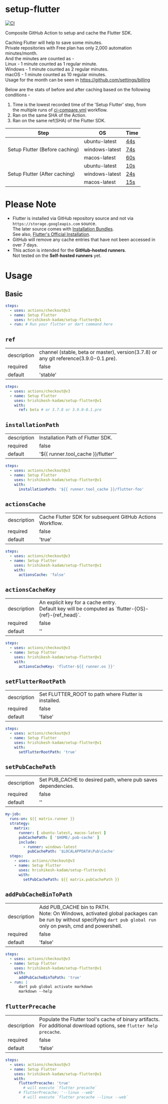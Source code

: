 # setup-flutter

[![CI](https://github.com/hrishikesh-kadam/setup-flutter/actions/workflows/ci.yml/badge.svg)](https://github.com/hrishikesh-kadam/setup-flutter/actions/workflows/ci.yml)

Composite GitHub Action to setup and cache the Flutter SDK.

Caching Flutter will help to save some minutes.  
Private repositories with Free plan has only 2,000 automation minutes/month.  
And the minutes are counted as -  
Linux - 1 minute counted as 1 regular minute.  
Windows - 1 minute counted as 2 regular minutes.  
macOS - 1 minute counted as 10 regular minutes.  
Usage for the month can be seen in https://github.com/settings/billing

Below are the stats of before and after caching based on the following conditions - 
1. Time is the lowest recorded time of the 'Setup Flutter' step, from  
   the multiple runs of [ci-compare.yml] workflow.
2. Ran on the same SHA of the Action.
3. Ran on the same ref(SHA) of the Flutter SDK.

<table>
    <thead>
        <tr>
            <th>Step</th>
            <th>OS</th>
            <th>Time</th>
        </tr>
    </thead>
    <tbody>
        <tr>
            <td rowspan="3">Setup Flutter (Before caching)</td>
            <td>ubuntu-latest</td>
            <td><a href="https://github.com/hrishikesh-kadam/setup-flutter/actions/runs/4519066835/jobs/7959323498">44s</td>
        </tr>
        <tr>
            <td>windows-latest</td>
            <td><a href="https://github.com/hrishikesh-kadam/setup-flutter/actions/runs/4519066835/jobs/7959323540">74s</td>
        </tr>
        <tr>
            <td>macos-latest</td>
            <td><a href="https://github.com/hrishikesh-kadam/setup-flutter/actions/runs/4519081549/jobs/7959348166">60s</td>
        </tr>
        <tr>
            <td rowspan="3">Setup Flutter (After caching)</td>
            <td>ubuntu-latest</td>
            <td><a href="https://github.com/hrishikesh-kadam/setup-flutter/actions/runs/4519081549/jobs/7959378374">10s</td>
        </tr>
        <tr>
            <td>windows-latest</td>
            <td><a href="https://github.com/hrishikesh-kadam/setup-flutter/actions/runs/4518568387/jobs/7958540918">24s</td>
        </tr>
        <tr>
            <td>macos-latest</td>
            <td><a href="https://github.com/hrishikesh-kadam/setup-flutter/actions/runs/4519066835/jobs/7959333266">15s</td>
        </tr>
    </tbody>
</table>


# Please Note

- Flutter is installed via GitHub repository source and not via `https://storage.googleapis.com` source.  
  The later source comes with [Installation Bundles].  
  See also, [Flutter's Official Installation].
- GitHub will remove any cache entries that have not been accessed in over 7 days.
- This action is intended for the **GitHub-hosted runners**.  
  Not tested on the **Self-hosted runners** yet.


# Usage

## Basic

```yml
steps:
  - uses: actions/checkout@v3
  - name: Setup Flutter
    uses: hrishikesh-kadam/setup-flutter@v1
  - run: # Run your flutter or dart command here
```

## `ref`

<table>
  <tr>
    <td>description</td>
    <td>channel (stable, beta or master), version(3.7.8) or any git reference(3.9.0-0.1.pre).</td>
  </tr>
  <tr>
    <td>required</td>
    <td>false</td>
  </tr>
  <tr>
    <td>default</td>
    <td>'stable'</td>
  </tr>
</table>

```yml
steps:
  - uses: actions/checkout@v3
  - name: Setup Flutter
    uses: hrishikesh-kadam/setup-flutter@v1
    with:
      ref: beta # or 3.7.8 or 3.9.0-0.1.pre
```

## `installationPath`

<table>
  <tr>
    <td>description</td>
    <td>Installation Path of Flutter SDK.</td>
  </tr>
  <tr>
    <td>required</td>
    <td>false</td>
  </tr>
  <tr>
    <td>default</td>
    <td>'${{ runner.tool_cache }}/flutter'</td>
  </tr>
</table>

```yml
steps:
  - uses: actions/checkout@v3
  - name: Setup Flutter
    uses: hrishikesh-kadam/setup-flutter@v1
    with:
      installationPath: '${{ runner.tool_cache }}/flutter-foo'
```

## `actionsCache`

<table>
  <tr>
    <td>description</td>
    <td>Cache Flutter SDK for subsequent GitHub Actions Workflow.</td>
  </tr>
  <tr>
    <td>required</td>
    <td>false</td>
  </tr>
  <tr>
    <td>default</td>
    <td>'true'</td>
  </tr>
</table>

```yml
steps:
  - uses: actions/checkout@v3
  - name: Setup Flutter
    uses: hrishikesh-kadam/setup-flutter@v1
    with:
      actionsCache: 'false'
```

## `actionsCacheKey`

<table>
  <tr>
    <td>description</td>
    <td>An explicit key for a cache entry.<br/>
      Default key will be computed as `flutter-{OS}-{ref}-{ref_head}`.
    </td>
  </tr>
  <tr>
    <td>required</td>
    <td>false</td>
  </tr>
  <tr>
    <td>default</td>
    <td>''</td>
  </tr>
</table>

```yml
steps:
  - uses: actions/checkout@v3
  - name: Setup Flutter
    uses: hrishikesh-kadam/setup-flutter@v1
    with:
      actionsCacheKey: 'flutter-${{ runner.os }}'
```

## `setFlutterRootPath`

<table>
  <tr>
    <td>description</td>
    <td>Set FLUTTER_ROOT to path where Flutter is installed.</td>
  </tr>
  <tr>
    <td>required</td>
    <td>false</td>
  </tr>
  <tr>
    <td>default</td>
    <td>'false'</td>
  </tr>
</table>


```yml
steps:
  - uses: actions/checkout@v3
  - name: Setup Flutter
    uses: hrishikesh-kadam/setup-flutter@v1
    with:
      setFlutterRootPath: 'true'
```

## `setPubCachePath`

<table>
  <tr>
    <td>description</td>
    <td>Set PUB_CACHE to desired path, where pub saves dependencies.</td>
  </tr>
  <tr>
    <td>required</td>
    <td>false</td>
  </tr>
  <tr>
    <td>default</td>
    <td>''</td>
  </tr>
</table>

```yml
my-job:
  runs-on: ${{ matrix.runner }}
  strategy:
    matrix:
      runner: [ ubuntu-latest, macos-latest ]
      pubCachePath: [ '$HOME/.pub-cache' ]
      include:
        - runner: windows-latest
          pubCachePath: '$LOCALAPPDATA\Pub\Cache'
  steps:
    - uses: actions/checkout@v3
    - name: Setup Flutter
      uses: hrishikesh-kadam/setup-flutter@v1
      with:
        setPubCachePath: ${{ matrix.pubCachePath }}
```

## `addPubCacheBinToPath`

<table>
  <tr>
    <td>description</td>
    <td>Add PUB_CACHE bin to PATH.<br/>
      Note: On Windows, activated global packages can be run by without specifying <code>dart pub global run</code> only on pwsh, cmd and powershell.
    </td>
  </tr>
  <tr>
    <td>required</td>
    <td>false</td>
  </tr>
  <tr>
    <td>default</td>
    <td>'false'</td>
  </tr>
</table>

```yml
steps:
  - uses: actions/checkout@v3
  - name: Setup Flutter
    uses: hrishikesh-kadam/setup-flutter@v1
    with:
      addPubCacheBinToPath: 'true'
  - run: |
      dart pub global activate markdown
      markdown --help
```

## `flutterPrecache`

<table>
  <tr>
    <td>description</td>
    <td>Populate the Flutter tool's cache of binary artifacts.<br/>
      For additional download options, see <code>flutter help precache</code>.
    </td>
  </tr>
  <tr>
    <td>required</td>
    <td>false</td>
  </tr>
  <tr>
    <td>default</td>
    <td>'false'</td>
  </tr>
</table>

```yml
steps:
  - uses: actions/checkout@v3
  - name: Setup Flutter
    uses: hrishikesh-kadam/setup-flutter@v1
    with:
      flutterPrecache: 'true'
        # will execute `flutter precache`
      # flutterPrecache: '--linux --web'
        # will execute `flutter precache --linux --web`
```

[ci-compare.yml]: https://github.com/hrishikesh-kadam/setup-flutter/blob/main/.github/workflows/ci-compare.yml
[Installation Bundles]: https://github.com/flutter/flutter/wiki/Flutter-Installation-Bundles
[Flutter's Official Installation]: https://docs.flutter.dev/get-started/install
